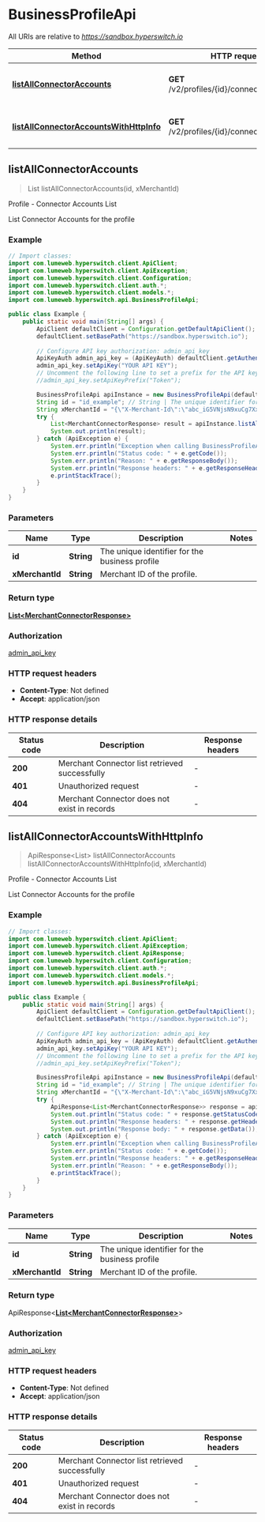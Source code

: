 # BusinessProfileApi

All URIs are relative to *https://sandbox.hyperswitch.io*

| Method | HTTP request | Description |
|------------- | ------------- | -------------|
| [**listAllConnectorAccounts**](BusinessProfileApi.md#listAllConnectorAccounts) | **GET** /v2/profiles/{id}/connector_accounts | Profile - Connector Accounts List |
| [**listAllConnectorAccountsWithHttpInfo**](BusinessProfileApi.md#listAllConnectorAccountsWithHttpInfo) | **GET** /v2/profiles/{id}/connector_accounts | Profile - Connector Accounts List |



## listAllConnectorAccounts

> List<MerchantConnectorResponse> listAllConnectorAccounts(id, xMerchantId)

Profile - Connector Accounts List

List Connector Accounts for the profile

### Example

```java
// Import classes:
import com.lumeweb.hyperswitch.client.ApiClient;
import com.lumeweb.hyperswitch.client.ApiException;
import com.lumeweb.hyperswitch.client.Configuration;
import com.lumeweb.hyperswitch.client.auth.*;
import com.lumeweb.hyperswitch.client.models.*;
import com.lumeweb.hyperswitch.api.BusinessProfileApi;

public class Example {
    public static void main(String[] args) {
        ApiClient defaultClient = Configuration.getDefaultApiClient();
        defaultClient.setBasePath("https://sandbox.hyperswitch.io");
        
        // Configure API key authorization: admin_api_key
        ApiKeyAuth admin_api_key = (ApiKeyAuth) defaultClient.getAuthentication("admin_api_key");
        admin_api_key.setApiKey("YOUR API KEY");
        // Uncomment the following line to set a prefix for the API key, e.g. "Token" (defaults to null)
        //admin_api_key.setApiKeyPrefix("Token");

        BusinessProfileApi apiInstance = new BusinessProfileApi(defaultClient);
        String id = "id_example"; // String | The unique identifier for the business profile
        String xMerchantId = "{\"X-Merchant-Id\":\"abc_iG5VNjsN9xuCg7Xx0uWh\"}"; // String | Merchant ID of the profile.
        try {
            List<MerchantConnectorResponse> result = apiInstance.listAllConnectorAccounts(id, xMerchantId);
            System.out.println(result);
        } catch (ApiException e) {
            System.err.println("Exception when calling BusinessProfileApi#listAllConnectorAccounts");
            System.err.println("Status code: " + e.getCode());
            System.err.println("Reason: " + e.getResponseBody());
            System.err.println("Response headers: " + e.getResponseHeaders());
            e.printStackTrace();
        }
    }
}
```

### Parameters


| Name | Type | Description  | Notes |
|------------- | ------------- | ------------- | -------------|
| **id** | **String**| The unique identifier for the business profile | |
| **xMerchantId** | **String**| Merchant ID of the profile. | |

### Return type

[**List&lt;MerchantConnectorResponse&gt;**](MerchantConnectorResponse.md)


### Authorization

[admin_api_key](../README.md#admin_api_key)

### HTTP request headers

- **Content-Type**: Not defined
- **Accept**: application/json

### HTTP response details
| Status code | Description | Response headers |
|-------------|-------------|------------------|
| **200** | Merchant Connector list retrieved successfully |  -  |
| **401** | Unauthorized request |  -  |
| **404** | Merchant Connector does not exist in records |  -  |

## listAllConnectorAccountsWithHttpInfo

> ApiResponse<List<MerchantConnectorResponse>> listAllConnectorAccounts listAllConnectorAccountsWithHttpInfo(id, xMerchantId)

Profile - Connector Accounts List

List Connector Accounts for the profile

### Example

```java
// Import classes:
import com.lumeweb.hyperswitch.client.ApiClient;
import com.lumeweb.hyperswitch.client.ApiException;
import com.lumeweb.hyperswitch.client.ApiResponse;
import com.lumeweb.hyperswitch.client.Configuration;
import com.lumeweb.hyperswitch.client.auth.*;
import com.lumeweb.hyperswitch.client.models.*;
import com.lumeweb.hyperswitch.api.BusinessProfileApi;

public class Example {
    public static void main(String[] args) {
        ApiClient defaultClient = Configuration.getDefaultApiClient();
        defaultClient.setBasePath("https://sandbox.hyperswitch.io");
        
        // Configure API key authorization: admin_api_key
        ApiKeyAuth admin_api_key = (ApiKeyAuth) defaultClient.getAuthentication("admin_api_key");
        admin_api_key.setApiKey("YOUR API KEY");
        // Uncomment the following line to set a prefix for the API key, e.g. "Token" (defaults to null)
        //admin_api_key.setApiKeyPrefix("Token");

        BusinessProfileApi apiInstance = new BusinessProfileApi(defaultClient);
        String id = "id_example"; // String | The unique identifier for the business profile
        String xMerchantId = "{\"X-Merchant-Id\":\"abc_iG5VNjsN9xuCg7Xx0uWh\"}"; // String | Merchant ID of the profile.
        try {
            ApiResponse<List<MerchantConnectorResponse>> response = apiInstance.listAllConnectorAccountsWithHttpInfo(id, xMerchantId);
            System.out.println("Status code: " + response.getStatusCode());
            System.out.println("Response headers: " + response.getHeaders());
            System.out.println("Response body: " + response.getData());
        } catch (ApiException e) {
            System.err.println("Exception when calling BusinessProfileApi#listAllConnectorAccounts");
            System.err.println("Status code: " + e.getCode());
            System.err.println("Response headers: " + e.getResponseHeaders());
            System.err.println("Reason: " + e.getResponseBody());
            e.printStackTrace();
        }
    }
}
```

### Parameters


| Name | Type | Description  | Notes |
|------------- | ------------- | ------------- | -------------|
| **id** | **String**| The unique identifier for the business profile | |
| **xMerchantId** | **String**| Merchant ID of the profile. | |

### Return type

ApiResponse<[**List&lt;MerchantConnectorResponse&gt;**](MerchantConnectorResponse.md)>


### Authorization

[admin_api_key](../README.md#admin_api_key)

### HTTP request headers

- **Content-Type**: Not defined
- **Accept**: application/json

### HTTP response details
| Status code | Description | Response headers |
|-------------|-------------|------------------|
| **200** | Merchant Connector list retrieved successfully |  -  |
| **401** | Unauthorized request |  -  |
| **404** | Merchant Connector does not exist in records |  -  |

